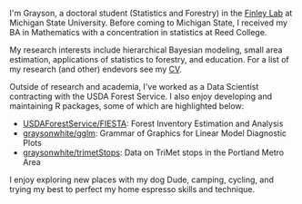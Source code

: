 I'm Grayson, a doctoral student (Statistics and Forestry) in the [Finley Lab](https://www.finley-lab.com) at Michigan State University. Before coming to Michigan State, I received my BA in Mathematics with a concentration in statistics at Reed College. 

My research interests include hierarchical Bayesian modeling, small area estimation, applications of statistics to forestry, and education. For a list of my research (and other) endevors see my [CV](https://graysonwhite.com/Grayson_White_CV.pdf). 

Outside of research and academia, I've worked as a Data Scientist contracting with the USDA Forest Service. I also enjoy developing and maintaining R packages, some of which are highlighted below:

- [USDAForestService/FIESTA](https://github.com/USDAForestService/FIESTA): Forest Inventory Estimation and Analysis 
- [graysonwhite/gglm](https://github.com/graysonwhite/gglm): Grammar of Graphics for Linear Model Diagnostic Plots
- [graysonwhite/trimetStops](https://github.com/graysonwhite/trimetStops): Data on TriMet stops in the Portland Metro Area

I enjoy exploring new places with my dog Dude, camping, cycling, and trying my best to perfect my home espresso skills and technique. 
